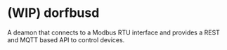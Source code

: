 # (WIP) dorfbusd

A deamon that connects to a Modbus RTU interface and
provides a REST and MQTT based API to control devices.

